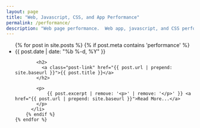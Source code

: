 ```yaml
---
layout: page
title: "Web, Javascript, CSS, and App Performance"
permalink: /performance/
description: "Web page performance.  Web app, javascript, and CSS performance.  Mobile android performance."
---
```

<div class="home">



  <ul class="post-list">
    {% for post in site.posts %}
		{% if post.meta contains 'performance' %}
		  <li>
			<span class="post-meta">{{ post.date | date: "%b %-d, %Y" }}</span>

			<h2>
			  <a class="post-link" href="{{ post.url | prepend: site.baseurl }}">{{ post.title }}</a>
			</h2>

			<p>
				{{ post.excerpt | remove: '<p>' | remove: '</p>' }} <a href="{{ post.url | prepend: site.baseurl }}">Read More...</a>
			</p>
		  </li>
		{% endif %}
    {% endfor %}
  </ul>
  
  
</div>
